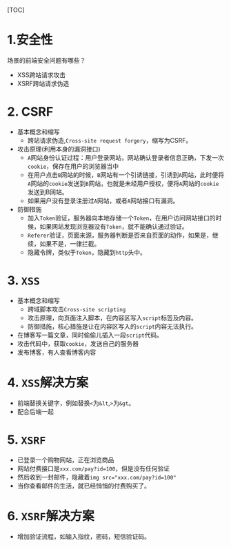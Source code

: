 [TOC]

# 1.安全性

场景的前端安全问题有哪些？

+ XSS跨站请求攻击
+ XSRF跨站请求伪造

# 2. CSRF
+ 基本概念和缩写
    + 跨站请求伪造,`Cross-site request forgery`，缩写为CSRF。
+ 攻击原理(利用本身的漏洞接口)
    + `A`网站身份认证过程：用户登录网站，网站确认登录者信息正确，下发一次`cookie`，保存在用户的浏览器当中
    + 在用户点击`B`网站的时候，`B`网站有一个引诱链接，引诱到`A`网站，此时便将`A`网站的`cookie`发送到`B`网站，也就是未经用户授权，便将`A`网站的`cookie`发送到B网站。
    + 如果用户没有登录注册过`A`网站，或者`A`网站接口有漏洞。
+ 防御措施
    + 加入`Token`验证，服务器向本地存储一个`Token`，在用户访问网站接口的时候，如果网站发现浏览器没有`Token`，就不能确认通过验证。
    + `Referer`验证，页面来源，服务器判断是否来自页面的动作，如果是，继续，如果不是，一律拦截。
    + 隐藏令牌，类似于`Token`，隐藏到`http`头中。

# 3. `XSS`
+ 基本概念和缩写
    + 跨域脚本攻击`Cross-site scripting`
    + 攻击原理，向页面注入脚本，在内容区写入`script`标签及内容。
    + 防御措施，核心措施是让在内容区写入的`script`内容无法执行。
+ 在博客写一篇文章，同时偷偷儿插入一段`script`代码。
+ 攻击代码中，获取`cookie`，发送自己的服务器
+ 发布博客，有人查看博客内容

# 4. `XSS`解决方案
+ 前端替换关键字，例如替换`<`为`&lt`,`>`为`&gt`。
+ 配合后端一起

# 5. `XSRF`
+ 已登录一个购物网站，正在浏览商品
+ 网站付费接口是`xxx.com/pay?id=100`，但是没有任何验证
+ 然后收到一封邮件，隐藏着`img src="xxx.com/pay?id=100"`
+ 当你查看邮件的生活，就已经悄悄的付费购买了。

# 6. `XSRF`解决方案
+ 增加验证流程，如输入指纹，密码，短信验证码。
